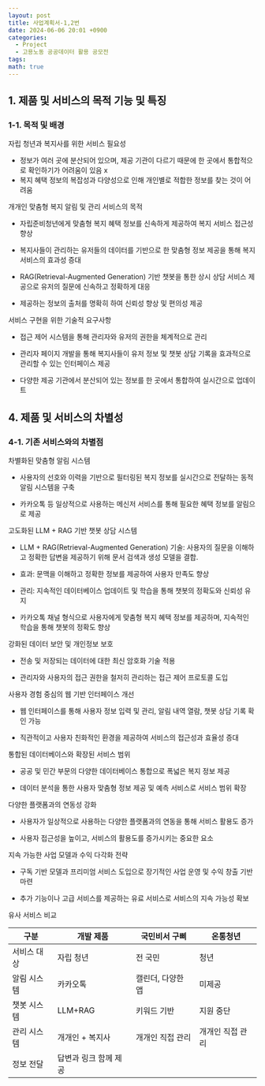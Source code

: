 ```yaml
---
layout: post
title: 사업계획서-1,2번
date: 2024-06-06 20:01 +0900
categories:
  - Project
  - 고용노동 공공데이터 활용 공모전
tags: 
math: true
---
```


## 1. 제품 및 서비스의 목적 기능 및 특징

### 1-1. 목적 및 배경

자립 청년과 복지사를 위한 서비스 필요성

- 정보가 여러 곳에 분산되어 있으며, 제공 기관이 다르기 때문에 한 곳에서 통합적으로 확인하기가 어려움이 있음
    x
- 복지 혜택 정보의 복잡성과 다양성으로 인해 개인별로 적합한 정보를 찾는 것이 어려움
    

개개인 맞춤형 복지 알림 및 관리 서비스의 목적

- 자립준비청년에게 맞춤형 복지 혜택 정보를 신속하게 제공하여 복지 서비스 접근성 향상
    
- 복지사들이 관리하는 유저들의 데이터를 기반으로 한 맞춤형 정보 제공을 통해 복지 서비스의 효과성 증대
    
- RAG(Retrieval-Augmented Generation) 기반 챗봇을 통한 상시 상담 서비스 제공으로 유저의 질문에 신속하고 정확하게 대응
    
- 제공하는 정보의 출처를 명확히 하여 신뢰성 향상 및 편의성 제공
    

서비스 구현을 위한 기술적 요구사항

- 접근 제어 시스템을 통해 관리자와 유저의 권한을 체계적으로 관리
    
- 관리자 페이지 개발을 통해 복지사들이 유저 정보 및 챗봇 상담 기록을 효과적으로 관리할 수 있는 인터페이스 제공
    
- 다양한 제공 기관에서 분산되어 있는 정보를 한 곳에서 통합하여 실시간으로 업데이트
    

  

## 4. 제품 및 서비스의 차별성

### 4-1. 기존 서비스와의 차별점

차별화된 맞춤형 알림 시스템

- 사용자의 선호와 이력을 기반으로 필터링된 복지 정보를 실시간으로 전달하는 동적 알림 시스템을 구축
    
- 카카오톡 등 일상적으로 사용하는 메신저 서비스를 통해 필요한 혜택 정보를 알림으로 제공
    

고도화된 LLM + RAG 기반 챗봇 상담 시스템

- LLM + RAG(Retrieval-Augmented Generation) 기술: 사용자의 질문을 이해하고 정확한 답변을 제공하기 위해 문서 검색과 생성 모델을 결합.
    

- 효과: 문맥을 이해하고 정확한 정보를 제공하여 사용자 만족도 향상
    
- 관리: 지속적인 데이터베이스 업데이트 및 학습을 통해 챗봇의 정확도와 신뢰성 유지
    

- 카카오톡 채널 형식으로 사용자에게 맞춤형 복지 혜택 정보를 제공하며, 지속적인 학습을 통해 챗봇의 정확도 향상
    

강화된 데이터 보안 및 개인정보 보호

- 전송 및 저장되는 데이터에 대한 최신 암호화 기술 적용
    
- 관리자와 사용자의 접근 권한을 철저히 관리하는 접근 제어 프로토콜 도입
    

사용자 경험 중심의 웹 기반 인터페이스 개선

- 웹 인터페이스를 통해 사용자 정보 입력 및 관리, 알림 내역 열람, 챗봇 상담 기록 확인 가능
    
- 직관적이고 사용자 친화적인 환경을 제공하여 서비스의 접근성과 효율성 증대
    

통합된 데이터베이스와 확장된 서비스 범위

- 공공 및 민간 부문의 다양한 데이터베이스 통합으로 폭넓은 복지 정보 제공
    
- 데이터 분석을 통한 사용자 맞춤형 정보 제공 및 예측 서비스로 서비스 범위 확장
    

다양한 플랫폼과의 연동성 강화

- 사용자가 일상적으로 사용하는 다양한 플랫폼과의 연동을 통해 서비스 활용도 증가
    
- 사용자 접근성을 높이고, 서비스의 활용도를 증가시키는 중요한 요소
    

지속 가능한 사업 모델과 수익 다각화 전략

- 구독 기반 모델과 프리미엄 서비스 도입으로 장기적인 사업 운영 및 수익 창출 기반 마련
    
- 추가 기능이나 고급 서비스를 제공하는 유료 서비스로 서비스의 지속 가능성 확보
    

  

유사 서비스 비교


| 구분     | 개발 제품        | 국민비서 구삐    | 온통청년      |
| ------ | ------------ | ---------- | --------- |
| 서비스 대상 | 자립 청년        | 전 국민       | 청년        |
| 알림 시스템 | 카카오톡         | 캘린더, 다양한 앱 | 미제공       |
| 챗봇 시스템 | LLM+RAG      | 키워드 기반     | 지원 중단     |
| 관리 시스템 | 개개인 + 복지사    | 개개인 직접 관리  | 개개인 직접 관리 |
| 정보 전달  | 답변과 링크 함께 제공 |            |           |
